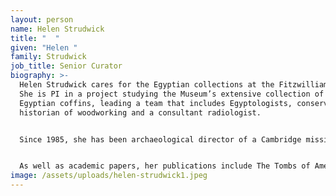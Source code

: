 ```yaml
---
layout: person
name: Helen Strudwick
title: "  "
given: "Helen "
family: Strudwick
job_title: Senior Curator
biography: >-
  Helen Strudwick cares for the Egyptian collections at the Fitzwilliam Museum.
  She is PI in a project studying the Museum’s extensive collection of ancient
  Egyptian coffins, leading a team that includes Egyptologists, conservators, a
  historian of woodworking and a consultant radiologist.


  Since 1985, she has been archaeological director of a Cambridge mission documenting private tombs at Luxor. This well-known site is endangered by theft, tourism and environmental damage. She is passionate about sharing information and works extensively with colleagues in museums in Egypt, exchanging experience and new techniques in artefact studies. She is a regular lecturer at day schools and events run by local Egyptology societies, and holds ‘pop-up’ events at unexpected venues in Egypt and the UK (recently at Cambridge United’s football ground).


  As well as academic papers, her publications include The Tombs of Amenhotep, Khnummose and Amenmose at Thebes and Thebes in Egypt, The Encylopedia of Ancient Egypt and Death on the Nile: Uncovering the Afterlife of Ancient Egypt, which was produced to accompany the 2016 exhibition of the same name that she curated with the Museum’s Head of Conservation. She is currently curating a new exhibition opening in October 2025.
image: /assets/uploads/helen-strudwick1.jpeg
---
```

